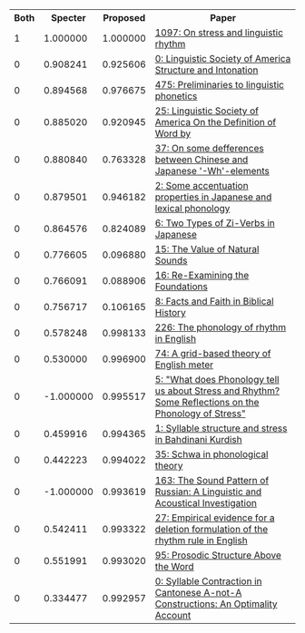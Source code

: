 <html><table><tr>
<th>Both</th>
<th>Specter</th>
<th>Proposed</th>
<th>Paper</th>
</tr>
<tr>
<td>1</td>
<td>1.000000</td>
<td>1.000000</td>
<td><a href="https://www.semanticscholar.org/paper/b8ec853894551c0e7a822df50dc04eccd613d46f">1097: On stress and linguistic rhythm</a></td>
</tr>
<tr>
<td>0</td>
<td>0.908241</td>
<td>0.925606</td>
<td><a href="https://www.semanticscholar.org/paper/3cd38d405cba93037acd139a8e896b3e360e775a">0: Linguistic Society of America Structure and Intonation</a></td>
</tr>
<tr>
<td>0</td>
<td>0.894568</td>
<td>0.976675</td>
<td><a href="https://www.semanticscholar.org/paper/e1bef8fa99eb83e2606c70780d985233f8e719ba">475: Preliminaries to linguistic phonetics</a></td>
</tr>
<tr>
<td>0</td>
<td>0.885020</td>
<td>0.920945</td>
<td><a href="https://www.semanticscholar.org/paper/d9f88a4bb7e117bb375b64903166f39e4e102709">25: Linguistic Society of America On the Definition of Word by</a></td>
</tr>
<tr>
<td>0</td>
<td>0.880840</td>
<td>0.763328</td>
<td><a href="https://www.semanticscholar.org/paper/1b01935456d18ec14097eb770e8250d57c2e7db5">37: On some defferences between Chinese and Japanese '-Wh'-elements</a></td>
</tr>
<tr>
<td>0</td>
<td>0.879501</td>
<td>0.946182</td>
<td><a href="https://www.semanticscholar.org/paper/e9eecd76d76b7b25d13163a928af37e009186090">2: Some accentuation properties in Japanese and lexical phonology</a></td>
</tr>
<tr>
<td>0</td>
<td>0.864576</td>
<td>0.824089</td>
<td><a href="https://www.semanticscholar.org/paper/be3b5773b927cd710853bd588b392a9daad87ae9">6: Two Types of Zi-Verbs in Japanese</a></td>
</tr>
<tr>
<td>0</td>
<td>0.776605</td>
<td>0.096880</td>
<td><a href="https://www.semanticscholar.org/paper/f3044464aae6d74ef8b7c9a85810b5164e837378">15: The Value of Natural Sounds</a></td>
</tr>
<tr>
<td>0</td>
<td>0.766091</td>
<td>0.088906</td>
<td><a href="https://www.semanticscholar.org/paper/52e0d57cccd3ffc9097ac9ee95c1a2214fdc1c7a">16: Re-Examining the Foundations</a></td>
</tr>
<tr>
<td>0</td>
<td>0.756717</td>
<td>0.106165</td>
<td><a href="https://www.semanticscholar.org/paper/639c1e93818b157541bf5522a7cb2cf564119479">8: Facts and Faith in Biblical History</a></td>
</tr>
<tr>
<td>0</td>
<td>0.578248</td>
<td>0.998133</td>
<td><a href="https://www.semanticscholar.org/paper/760f2111ad8bda6a8d036869317305d083e6fadb">226: The phonology of rhythm in English</a></td>
</tr>
<tr>
<td>0</td>
<td>0.530000</td>
<td>0.996900</td>
<td><a href="https://www.semanticscholar.org/paper/58558d4f31b8c95fb904ec4b31ff6aadc2fea9ff">74: A grid-based theory of English meter</a></td>
</tr>
<tr>
<td>0</td>
<td>-1.000000</td>
<td>0.995517</td>
<td><a href="https://www.semanticscholar.org/paper/16a993d14cd85c14e6834589ad33ca8fd4998a40">5: "What does Phonology tell us about Stress and Rhythm? Some Reflections on the Phonology of Stress"</a></td>
</tr>
<tr>
<td>0</td>
<td>0.459916</td>
<td>0.994365</td>
<td><a href="https://www.semanticscholar.org/paper/7ece90cc1c36424118ecfc392e24d0fb455898f9">1: Syllable structure and stress in Bahdinani Kurdish</a></td>
</tr>
<tr>
<td>0</td>
<td>0.442223</td>
<td>0.994022</td>
<td><a href="https://www.semanticscholar.org/paper/b9b21ef61ffbb9ea2f4e11499f5689762ab64094">35: Schwa in phonological theory</a></td>
</tr>
<tr>
<td>0</td>
<td>-1.000000</td>
<td>0.993619</td>
<td><a href="https://www.semanticscholar.org/paper/c262e74b341373e6859924142d4a6480be346bc6">163: The Sound Pattern of Russian: A Linguistic and Acoustical Investigation</a></td>
</tr>
<tr>
<td>0</td>
<td>0.542411</td>
<td>0.993322</td>
<td><a href="https://www.semanticscholar.org/paper/464417c3a2851dcf6fda6d4a9e8ef6c2a8313c8d">27: Empirical evidence for a deletion formulation of the rhythm rule in English</a></td>
</tr>
<tr>
<td>0</td>
<td>0.551991</td>
<td>0.993020</td>
<td><a href="https://www.semanticscholar.org/paper/fc17bbeb4b9c01a3c23245e78a05783bd699377b">95: Prosodic Structure Above the Word</a></td>
</tr>
<tr>
<td>0</td>
<td>0.334477</td>
<td>0.992957</td>
<td><a href="https://www.semanticscholar.org/paper/c18482310b1e3bc96fc3e119822b4980dfad295c">0: Syllable Contraction in Cantonese A-not-A Constructions: An Optimality Account</a></td>
</tr>
</table></html>
